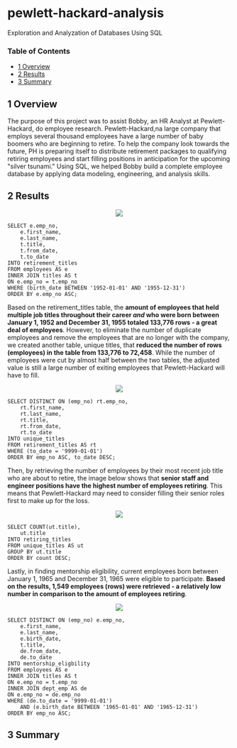 # pewlett-hackard-analysis
Exploration and Analyzation of Databases Using SQL

### Table of Contents
- [1 Overview](#1-overview)
- [2 Results](#2-results)
- [3 Summary](#3-summary)


## 1 Overview

The purpose of this project was to assist Bobby, an HR Analyst at Pewlett-Hackard, do employee research. Pewlett-Hackard,na large company that employs several thousand employees have a large number of baby boomers who are beginning to retire. To help the company look towards the future, PH is preparing itself to distribute retirement packages to qualifying retiring employees and start filling positions in anticipation for the upcoming "silver tsunami." Using SQL, we helped Bobby build a complete employee database by applying data modeling, engineering, and analysis skills. 

## 2 Results

<p align="center">
  <img src="https://user-images.githubusercontent.com/95978097/154167004-fa1df3cf-5a50-4d46-9b61-47996ba582a0.png" />
</p>

````
SELECT e.emp_no,
    e.first_name,
    e.last_name,
    t.title,
    t.from_date,
    t.to_date 
INTO retirement_titles
FROM employees AS e
INNER JOIN titles AS t
ON e.emp_no = t.emp_no
WHERE (birth_date BETWEEN '1952-01-01' AND '1955-12-31')
ORDER BY e.emp_no ASC;
````

Based on the retirement_titles table, the **amount of employees that held multiple job titles throughout their career *and* who were born between January 1, 1952 and December 31, 1955 totaled 133,776 rows - a great deal of employees**. However, to eliminate the number of duplicate employees and remove the employees that are no longer with the company, we created another table, unique titles, that **reduced the number of rows (employees) in the table from 133,776 to 72,458**. While the number of employees were cut by almost half between the two tables, the adjusted value is still a large number of exiting employees that Pewlett-Hackard will have to fill.

<p align="center">
  <img src="https://user-images.githubusercontent.com/95978097/154167169-2b6db54c-4cad-4913-87e3-f8a94eb9f79b.png" />
</p>

````
SELECT DISTINCT ON (emp_no) rt.emp_no,
    rt.first_name,
    rt.last_name,
    rt.title, 
    rt.from_date,
    rt.to_date
INTO unique_titles
FROM retirement_titles AS rt
WHERE (to_date = '9999-01-01')
ORDER BY emp_no ASC, to_date DESC;
````

Then, by retrieving the number of employees by their most recent job title who are about to retire, the image below shows that **senior staff and engineer positions have the highest number of employees retiring**. This means that Pewlett-Hackard may need to consider filling their senior roles first to make up for the loss. 

<p align="center">
  <img src="https://user-images.githubusercontent.com/95978097/154167264-8c57eee4-c39e-4053-a0fd-0937d5671b74.png" />
</p>

````
SELECT COUNT(ut.title),
    ut.title
INTO retiring_titles
FROM unique_titles AS ut
GROUP BY ut.title
ORDER BY count DESC;
````
Lastly, in finding mentorship eligibility, current employees born between January 1, 1965 and December 31, 1965 were eligible to participate. **Based on the results, 1,549 employees (rows) were retrieved - a relatively low number in comparison to the amount of employees retiring**. 

<p align="center">
  <img src="https://user-images.githubusercontent.com/95978097/154169513-4fa81a0d-f703-4457-8adf-6e4091367a7c.png" />
</p>

````
SELECT DISTINCT ON (emp_no) e.emp_no,
    e.first_name,
    e.last_name,
    e.birth_date,
    t.title,
    de.from_date,
    de.to_date
INTO mentorship_eligbility
FROM employees AS e
INNER JOIN titles AS t
ON e.emp_no = t.emp_no
INNER JOIN dept_emp AS de
ON e.emp_no = de.emp_no
WHERE (de.to_date = '9999-01-01')
    AND (e.birth_date BETWEEN '1965-01-01' AND '1965-12-31')
ORDER BY emp_no ASC;
````
## 3 Summary


